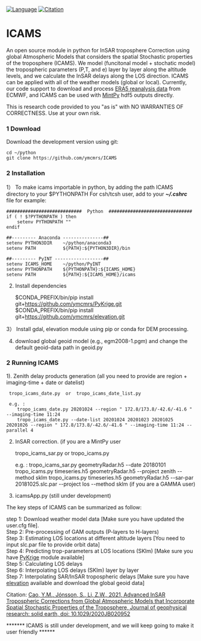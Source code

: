 [![Language](https://img.shields.io/badge/python-3.5%2B-blue.svg)](https://www.python.org/)
[![Citation](https://img.shields.io/badge/doi-10.1016%2Fj.jgr.solidearth.2020JB020952-blue)](https://doi.org/10.1029/2020JB020952)


# ICAMS

An open source module in python for InSAR troposphere Correction using global Atmospheric Models that considers the spatial Stochastic properties of the troposphere (ICAMS). We model (funcitonal model + stochatic model) the tropospheric parameters (P,T, and e) layer by layer along the altitude levels, and we calculate the InSAR delays along the LOS direction. ICAMS can be applied with all of the weather models (global or local). Currently, our code support to download and process [ERA5 reanalysis data](https://retostauffer.org/code/Download-ERA5/) from ECMWF, and ICAMS can be used with [MintPy](https://github.com/insarlab/MintPy) hdf5 outputs directly.

This is research code provided to you "as is" with NO WARRANTIES OF CORRECTNESS. Use at your own risk.

### 1 Download

Download the development version using git:   
   
    cd ~/python
    git clone https://github.com/ymcmrs/ICAMS
    
    
### 2 Installation

 1） To make icams importable in python, by adding the path ICAMS directory to your $PYTHONPATH
     For csh/tcsh user, add to your **_~/.cshrc_** file for example:   

    ############################  Python  ###############################
    if ( ! $?PYTHONPATH ) then
        setenv PYTHONPATH ""
    endif
    
    ##--------- Anaconda ---------------## 
    setenv PYTHON3DIR    ~/python/anaconda3
    setenv PATH          ${PATH}:${PYTHON3DIR}/bin
    
    ##--------- PyINT ------------------## 
    setenv ICAMS_HOME    ~/python/PyINT       
    setenv PYTHONPATH    ${PYTHONPATH}:${ICAMS_HOME}
    setenv PATH          ${PATH}:${ICAMS_HOME}/icams
    
 2) Install dependencies
    
    $CONDA_PREFIX/bin/pip install git+https://github.com/ymcmrs/PyKrige.git   
    $CONDA_PREFIX/bin/pip install git+https://github.com/ymcmrs/elevation.git 
    
 3） Install gdal, elevation module using pip or conda for DEM processing.
 
 4) download global geoid model (e.g., egm2008-1.pgm) and change the default geoid-data path in geoid.py

### 2 Running ICAMS

1). Zenith delay products generation (all you need to provide are region + imaging-time + date or datelist)

     tropo_icams_date.py  or  tropo_icams_date_list.py
  
     e.g. :
        tropo_icams_date.py 20201024 --region " 172.8/173.8/-42.6/-41.6 " --imaging-time 11:24 
        tropo_icams_date.py --date-list 20201024 20201023 20201025 20201026 --region " 172.8/173.8/-42.6/-41.6 " --imaging-time 11:24 --parallel 4 

2) InSAR correction. (if you are a MintPy user

     tropo_icams_sar.py  or  tropo_icams.py
     
     e.g. :
        tropo_icams_sar.py geometryRadar.h5 --date 20180101 
        tropo_icams.py timeseries.h5 geometryRadar.h5 --project zenith --method sklm
        tropo_icams.py timeseries.h5 geometryRadar.h5 --sar-par 20181025.slc.par --project los --method sklm    (if you are a GAMMA user)
        
2) icamsApp.py  (still under development)
    
        

The key steps of ICAMS can be summarized as follow: <br> 

step 1: Download weather model data [Make sure you have updated the user.cfg file].\
Step 2: Pre-processing of GAM outputs (P-layers to H-layers)\
Step 3: Estimating LOS locations at different altitude layers [You need to input slc.par file to provide orbit data] \
Step 4: Predicting trop-parameters at LOS locations (SKlm) [Make sure you have [PyKrige](https://pypi.org/project/PyKrige/) module available] \
Step 5: Calculating LOS delays \
Step 6: Interpolating LOS delays (SKlm) layer by layer \
Step 7: Interpolating SAR/InSAR tropospheric delays [Make sure you have [elevation](https://pypi.org/project/elevation/) available and download the global geoid data] 



Citation: [Cao, Y.M., Jónsson, S., Li, Z.W., 2021, Advanced InSAR Tropospheric Corrections from Global Atmospheric Models that Incorporate Spatial Stochastic Properties of the Troposphere, Journal of geophysical research: solid earth, doi: 10.1029/2020JB020952](https://agupubs.onlinelibrary.wiley.com/doi/10.1029/2020JB020952)

******* ICAMS is still under development, and we will keep going to make it user friendly ******
